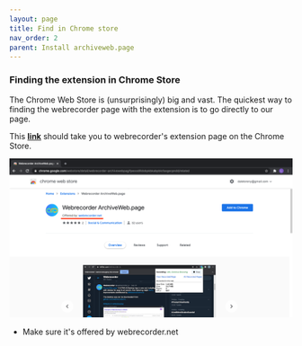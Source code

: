 ```yaml
---
layout: page
title: Find in Chrome store
nav_order: 2
parent: Install archiveweb.page
---
```


### Finding the extension in Chrome Store

The Chrome Web Store is (unsurprisingly) big and vast. The quickest way to finding the webrecorder page with the extension is to go directly to our page. <br>

This <b><a href="https://chrome.google.com/webstore/detail/webrecorder/fpeoodllldobpkbkabpblcfaogecpndd" target="_blank"> link</a></b> should take you to webrecorder's extension page on the Chrome Store.
<br>


![](/assets/images/installation/chromestore.png)
* Make sure it's offered by webrecorder.net



